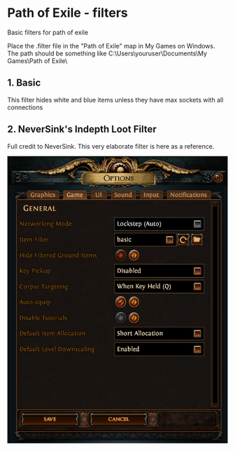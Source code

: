 # Path of Exile - filters
Basic filters for path of exile

Place the .filter file in the "Path of Exile" map in My Games on Windows.<br>
The path should be something like C:\Users\youruser\Documents\My Games\Path of Exile\

## 1. Basic
This filter hides white and blue items unless they have max sockets with all connections
    
## 2. NeverSink's Indepth Loot Filter
Full credit to NeverSink. This very elaborate filter is here as a reference.

![Path of Exile options](img/PoEoptions.png)
